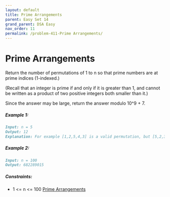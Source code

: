 ```yaml
---
layout: default
title: Prime Arrangements
parent: Easy Set 14
grand_parent: DSA Easy
nav_order: 11
permalink: /problem-411-Prime Arrangements/
---
```

# Prime Arrangements
Return the number of permutations of 1 to n so that prime numbers are at prime indices (1-indexed.)

(Recall that an integer is prime if and only if it is greater than 1, and cannot be written as a product of two positive integers both smaller than it.)

Since the answer may be large, return the answer modulo 10^9 + 7.

##### Example 1:
```markdown
Input: n = 5
Output: 12
Explanation: For example [1,2,5,4,3] is a valid permutation, but [5,2,3,4,1] is not because the prime number 5 is at index 1.
```
##### Example 2:
```markdown
Input: n = 100
Output: 682289015
```
##### Constraints:
* 1 <= n <= 100
[Prime Arrangements](https://leetcode.com/problems/prime-arrangements/)